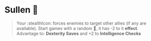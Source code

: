 # __Sullen__ 🐙 
> Your :stealthIcon: forces enemies to target other allies (if any are available). Start games with a random :test_tube:, it has -2 to it __effect__.
Advantage to: __Dexterity Saves__ and +2 to __Intelligence Checks__
